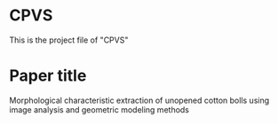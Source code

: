 # CPVS
This is the project file of "CPVS"

# Paper title
Morphological characteristic extraction of unopened cotton bolls using image analysis and geometric modeling methods
